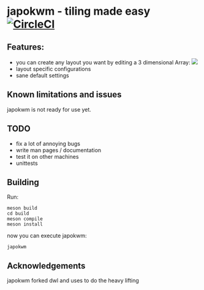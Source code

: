 # japokwm - tiling made easy [![CircleCI](https://circleci.com/gh/werererer/japokwm.svg?style=shield)](https://app.circleci.com/pipelines/github/werererer)

## Features:
- you can create any layout you want by editing a 3 dimensional Array:
![](edit_layout.gif)
- layout specific configurations
- sane default settings
## Known limitations and issues
japokwm is not ready for use yet.

## TODO
- fix a lot of annoying bugs
- write man pages / documentation
- test it on other machines
- unittests

## Building
Run:
```
meson build
cd build
meson compile
meson install
```
now you can execute japokwm:
```
japokwm
```
## Acknowledgements
japokwm forked dwl and uses to do the heavy lifting
